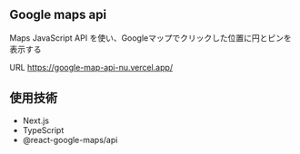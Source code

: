 ## Google maps api
Maps JavaScript API を使い、Googleマップでクリックした位置に円とピンを表示する

URL
https://google-map-api-nu.vercel.app/

## 使用技術
- Next.js
- TypeScript
- @react-google-maps/api
